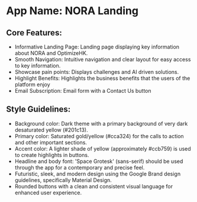 # **App Name**: NORA Landing

## Core Features:

- Informative Landing Page: Landing page displaying key information about NORA and OptimizeHK.
- Smooth Navigation: Intuitive navigation and clear layout for easy access to key information.
- Showcase pain points: Displays challenges and AI driven solutions.
- Highlight Benefits: Highlights the business benefits that the users of the platform enjoy
- Email Subscription: Email form with a Contact Us button

## Style Guidelines:

- Background color: Dark theme with a primary background of very dark desaturated yellow (#201c13).
- Primary color: Saturated gold/yellow (#cca324) for the calls to action and other important sections.
- Accent color: A lighter shade of yellow (approximately #ccb759) is used to create highlights in buttons.
- Headline and body font: 'Space Grotesk' (sans-serif) should be used through the app for a contemporary and precise feel. 
- Futuristic, sleek, and modern design using the Google Brand design guidelines, specifically Material Design.
- Rounded buttons with a clean and consistent visual language for enhanced user experience.